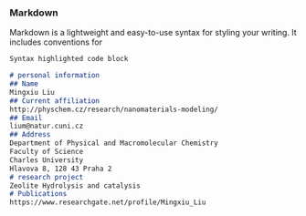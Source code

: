 ### Markdown

Markdown is a lightweight and easy-to-use syntax for styling your writing. It includes conventions for

```markdown
Syntax highlighted code block

# personal information
## Name 
Mingxiu Liu
## Current affiliation 
http://physchem.cz/research/nanomaterials-modeling/
## Email 
lium@natur.cuni.cz
## Address 
Department of Physical and Macromolecular Chemistry
Faculty of Science
Charles University
Hlavova 8, 128 43 Praha 2
# research project 
Zeolite Hydrolysis and catalysis
# Publications 
https://www.researchgate.net/profile/Mingxiu_Liu


